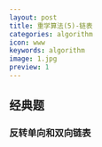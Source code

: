 ```yaml
---
layout: post
title: 重学算法(5)-链表
categories: algorithm
icon: www
keywords: algorithm
image: 1.jpg
preview: 1
---
```



## 经典题
### 反转单向和双向链表